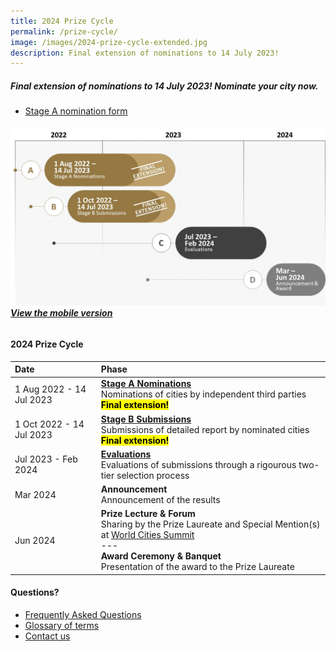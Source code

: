 ```yaml
---
title: 2024 Prize Cycle
permalink: /prize-cycle/
image: /images/2024-prize-cycle-extended.jpg
description: Final extension of nominations to 14 July 2023!
---
```


##### Final extension of nominations to 14 July 2023! Nominate your city now.

- [Stage A nomination form](/stage-a/#nomination-form) 

###### ![2024 Prize cycle](/images/2024-prize-cycle-extended.jpg)**[View the mobile version](/images/2024-prize-cycle-mobile-extended.jpg/)**

#### **2024 Prize Cycle**

| Date | Phase |
| :--- | :--- |
| 1 Aug 2022 - 14 Jul 2023 | **[Stage A Nominations](/stage-a/)** <br> Nominations of cities by independent third parties **<mark>Final extension!</mark>** |
| 1 Oct 2022 - 14 Jul 2023 | **[Stage B Submissions](/stage-b/)** <br> Submissions of detailed report by nominated cities **<mark>Final extension!</mark>** |
| Jul 2023 - Feb 2024 | **[Evaluations](/evaluations/)** <br> Evaluations of submissions through a rigourous two-tier selection process |
| Mar 2024 | **Announcement** <br> Announcement of the results |
| Jun 2024 | **Prize Lecture & Forum** <br> Sharing by the Prize Laureate and Special Mention(s) at [World Cities Summit](https://www.worldcitiessummit.com.sg) <br> --- <br> **Award Ceremony & Banquet** <br> Presentation of the award to the Prize Laureate |

#### **Questions?**

- [Frequently Asked Questions](/faq/)
- [Glossary of terms](/glossary/)
- [Contact us](/feedback/)
